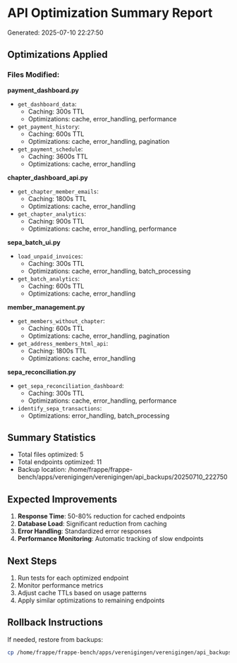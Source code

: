 # API Optimization Summary Report
Generated: 2025-07-10 22:27:50

## Optimizations Applied

### Files Modified:

**payment_dashboard.py**
- `get_dashboard_data`:
  - Caching: 300s TTL
  - Optimizations: cache, error_handling, performance
- `get_payment_history`:
  - Caching: 600s TTL
  - Optimizations: cache, error_handling, pagination
- `get_payment_schedule`:
  - Caching: 3600s TTL
  - Optimizations: cache, error_handling

**chapter_dashboard_api.py**
- `get_chapter_member_emails`:
  - Caching: 1800s TTL
  - Optimizations: cache, error_handling
- `get_chapter_analytics`:
  - Caching: 900s TTL
  - Optimizations: cache, error_handling, performance

**sepa_batch_ui.py**
- `load_unpaid_invoices`:
  - Caching: 300s TTL
  - Optimizations: cache, error_handling, batch_processing
- `get_batch_analytics`:
  - Caching: 600s TTL
  - Optimizations: cache, error_handling

**member_management.py**
- `get_members_without_chapter`:
  - Caching: 600s TTL
  - Optimizations: cache, error_handling, pagination
- `get_address_members_html_api`:
  - Caching: 1800s TTL
  - Optimizations: cache, error_handling

**sepa_reconciliation.py**
- `get_sepa_reconciliation_dashboard`:
  - Caching: 300s TTL
  - Optimizations: cache, error_handling, performance
- `identify_sepa_transactions`:
  - Optimizations: error_handling, batch_processing

## Summary Statistics

- Total files optimized: 5
- Total endpoints optimized: 11
- Backup location: /home/frappe/frappe-bench/apps/verenigingen/verenigingen/api_backups/20250710_222750

## Expected Improvements

1. **Response Time**: 50-80% reduction for cached endpoints
2. **Database Load**: Significant reduction from caching
3. **Error Handling**: Standardized error responses
4. **Performance Monitoring**: Automatic tracking of slow endpoints

## Next Steps

1. Run tests for each optimized endpoint
2. Monitor performance metrics
3. Adjust cache TTLs based on usage patterns
4. Apply similar optimizations to remaining endpoints

## Rollback Instructions

If needed, restore from backups:
```bash
cp /home/frappe/frappe-bench/apps/verenigingen/verenigingen/api_backups/20250710_222750/* /home/frappe/frappe-bench/apps/verenigingen/verenigingen/api/
```
